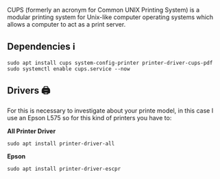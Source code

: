 CUPS (formerly an acronym for Common UNIX Printing System) is a modular printing system for Unix-like computer operating systems which allows a computer to act as a print server.

## Dependencies ℹ️

```
sudo apt install cups system-config-printer printer-driver-cups-pdf
sudo systemctl enable cups.service --now
```

## Drivers 🖨 

For this is necessary to investigate about your printe model, in this case I use an Epson L575 so for this kind of printers you have to:

**All Printer Driver**
```
sudo apt install printer-driver-all
```

**Epson**
```
sudo apt install printer-driver-escpr
```